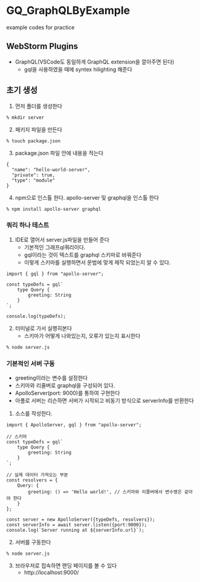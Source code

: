 # GQ_GraphQLByExample
example codes for practice

## WebStorm Plugins
- GraphQL(VSCode도 동일하게 GraphQL extension을 깔아주면 된다)
   + gql을 사용하였을 때에 syntex hilighting 해준다

## 초기 생성
1. 먼저 폴더를 생성한다
```
% mkdir server
```
2. 패키지 파일을 만든다
```
% touch package.json
```
3. package.json 파일 안에 내용을 적는다
```
{
  "name": "hello-world-server",
  "private": true,
  "type": "module"
}
```
4. npm으로 인스톨 한다. apollo-server 및 graphql을 인스톨 한다
```
% npm install apollo-server graphql
```

### 쿼리 하나 테스트
1. IDE로 열어서 server.js파일을 만들어 준다
   - 기본적인 그래프ql쿼리이다. 
   - gql이라는 것이 텍스트를 graphql 스키마로 바꿔준다
   - 이렇게 스키마를 실행하면서 문법에 맞게 제작 되었는지 알 수 있다.
```
import { gql } from "apollo-server";

const typeDefs = gql`
    type Query {
        greeting: String
    }
`;

console.log(typeDefs);
```

2. 터미널로 가서 실행히본다
   - 스키마가 어떻게 나와있는지, 오류가 있는지 표시한다
```
% node server.js
```

### 기본적인 서버 구동
- greeting이라는 변수를 설정한다
- 스키마와 리줄버로 graphql을 구성되어 있다.
- ApolloServer(port: 9000)를 통하여 구현한다
- 아폴로 서버는 리슨하면 서버가 시작되고 비동기 방식으로 serverInfo를 반환한다
1. 소스를 작성한다.
```
import { ApolloServer, gql } from "apollo-server";

// 스키마
const typeDefs = gql`
    type Query {
        greeting: String
    }
`;

// 실제 데이터 가져오는 부분
const resolvers = {
    Query: {
        greeting: () => 'Hello world!', // 스키마와 리졸버에서 변수명은 같아야 한다
    }
};

const server = new ApolloServer({typeDefs, resolvers});
const serverInfo = await server.listen({port:9000});
console.log(`Server running at ${serverInfo.url}`);
```

2. 서버를 구동한다
```
% node server.js
```
3. 브라우저로 접속하면 랜딩 페이지를 볼 수 있다
   - http://localhost:9000/





























